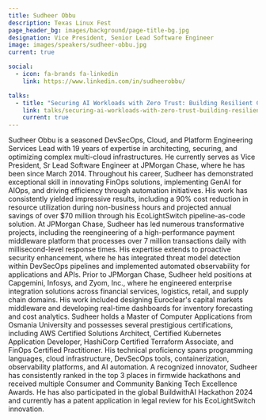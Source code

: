 ```yaml
---
title: Sudheer Obbu
description: Texas Linux Fest
page_header_bg: images/background/page-title-bg.jpg
designation: Vice President, Senior Lead Software Engineer
image: images/speakers/sudheer-obbu.jpg
current: true

social:
  - icon: fa-brands fa-linkedin
    link: https://www.linkedin.com/in/sudheerobbu/

talks:
  - title: "Securing AI Workloads with Zero Trust: Building Resilient Cloud-Native Systems on Linux"
    link: talks/securing-ai-workloads-with-zero-trust-building-resilient-cloud-native-systems-on-linux/
    current: true
---
```


Sudheer Obbu is a seasoned DevSecOps, Cloud, and Platform Engineering Services
Lead with 19 years of expertise in architecting, securing, and optimizing
complex multi-cloud infrastructures.  He currently serves as Vice President, Sr
Lead Software Engineer at JPMorgan Chase, where he has been since March 2014.
Throughout his career, Sudheer has demonstrated exceptional skill in innovating
FinOps solutions, implementing GenAI for AIOps, and driving efficiency through
automation initiatives.  His work has consistently yielded impressive results,
including a 90% cost reduction in resource utilization during non-business
hours and projected annual savings of over $70 million through his
EcoLightSwitch pipeline-as-code solution.  At JPMorgan Chase, Sudheer has led
numerous transformative projects, including the reengineering of a
high-performance payment middleware platform that processes over 7 million
transactions daily with millisecond-level response times.  His expertise
extends to proactive security enhancement, where he has integrated threat model
detection within DevSecOps pipelines and implemented automated observability
for applications and APIs.  Prior to JPMorgan Chase, Sudheer held positions at
Capgemini, Infosys, and Zyom, Inc., where he engineered enterprise integration
solutions across financial services, logistics, retail, and supply chain
domains.  His work included designing Euroclear's capital markets middleware
and developing real-time dashboards for inventory forecasting and cost
analytics.  Sudheer holds a Master of Computer Applications from Osmania
University and possesses several prestigious certifications, including AWS
Certified Solutions Architect, Certified Kubernetes Application Developer,
HashiCorp Certified Terraform Associate, and FinOps Certified Practitioner.
His technical proficiency spans programming languages, cloud infrastructure,
DevSecOps tools, containerization, observability platforms, and AI automation.
A recognized innovator, Sudheer has consistently ranked in the top 3 places in
firmwide hackathons and received multiple Consumer and Community Banking Tech
Excellence Awards.  He has also participated in the global BuildwithAI
Hackathon 2024 and currently has a patent application in legal review for his
EcoLightSwitch innovation.
